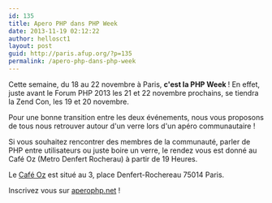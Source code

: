 ```yaml
---
id: 135
title: Apero PHP dans PHP Week
date: 2013-11-19 02:12:22
author: hellosct1
layout: post
guid: http://paris.afup.org/?p=135
permalink: /apero-php-dans-php-week
---
```

Cette semaine, du 18 au 22 novembre à Paris, <strong>c'est la PHP Week </strong>! En effet, juste avant le Forum PHP 2013 les 21 et 22 novembre prochains, se tiendra la Zend Con, les 19 et 20 novembre.

Pour une bonne transition entre les deux événements, nous vous proposons de tous nous retrouver autour d'un verre lors d'un apéro communautaire !

Si vous souhaitez rencontrer des membres de la communauté, parler de PHP entre utilisateurs ou juste boire un verre, le rendez vous est donné au Café Oz (Metro Denfert Rocherau) à partir de 19 Heures.

Le <a href="http://www.cafe-oz.com/bar-paris_14-5.html">Café Oz</a> est situé au 3, place Denfert-Rochereau 75014 Paris.

Inscrivez vous sur <a href="http://www.aperophp.net/313/view.html">aperophp.net</a> !
